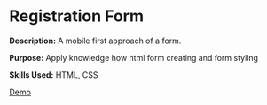 # Registration Form

 <p><strong>Description:</strong> A mobile first approach of a form.</p>
 
 <p><strong>Purpose:</strong> Apply knowledge how html form creating and form styling </p>
 
 <p><strong>Skills Used:</strong> HTML, CSS </p>

 <a href="">Demo</a>